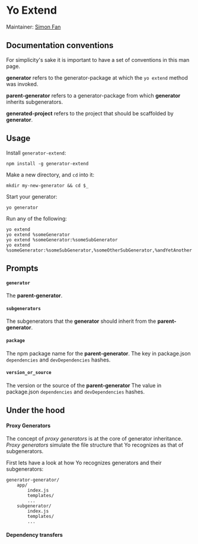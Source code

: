 Yo Extend
=========

Maintainer: [Simon Fan](https://github.com/simonfan)

## Documentation conventions

For simplicity's sake it is important to have a set of 
conventions in this man page. 

__generator__ refers to the generator-package at which the 
`yo extend` method was invoked.

__parent-generator__ refers to a generator-package from 
which __generator__ inherits subgenerators.

__generated-project__ refers to the project that should be 
scaffolded by __generator__.


## Usage

Install `generator-extend`:

    npm install -g generator-extend

Make a new directory, and `cd` into it:

    mkdir my-new-generator && cd $_

Start your generator:

    yo generator

Run any of the following:

    yo extend
    yo extend %someGenerator
    yo extend %someGenerator:%someSubGenerator
    yo extend %someGenerator:%someSubGenerator,%someOtherSubGenerator,%andYetAnother

## Prompts

#### `generator`

The __parent-generator__.

#### `subgenerators`

The subgenerators that the __generator__ should inherit from the __parent-generator__.

#### `package`

The npm package name for the __parent-generator__.
The key in package.json `dependencies` and `devDependencies` hashes.

#### `version_or_source`

The version or the source of the __parent-generator__
The value in package.json `dependencies` and `devDependencies` hashes.



## Under the hood

#### Proxy Generators

The concept of _proxy generators_ is at the core of generator inheritance.
_Proxy generators_ simulate the file structure that Yo recognizes as that 
of subgenerators.

First lets have a look at how Yo recognizes generators and their subgenerators:

    generator-generator/
        app/
            index.js
            templates/
            ...
        subgenerator/
            index.js
            templates/
            ...

#### Dependency transfers

